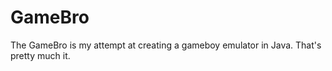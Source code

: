 # GameBro

The GameBro is my attempt at creating a gameboy emulator in Java.
That's pretty much it.
